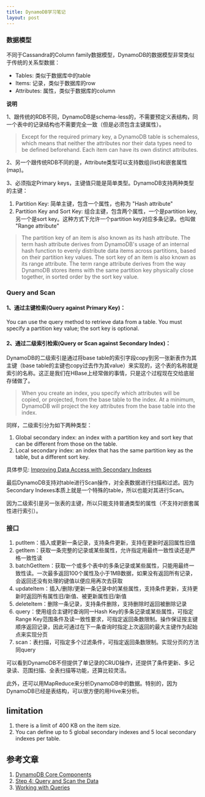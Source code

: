 ```yaml
---
title: DynamoDB学习笔记
layout: post
---
```



### 数据模型


不同于Cassandra的Column family数据模型，DynamoDB的数据模型非常类似于传统的关系型数据：

* Tables: 类似于数据库中的table
* Items: 记录，类似于数据库的row
* Attributes: 属性，类似于数据库的column

**说明**

1、跟传统的RDB不同，DynamoDB是schema-less的，不需要预定义表结构，同一个表中的记录结构也不需要完全一致（但是必须包含主键属性）。

> Except for the required primary key, a DynamoDB table is schemaless, which means that neither the attributes nor their data types need to be defined beforehand. Each item can have its own distinct attributes.

2、另一个跟传统RDB不同的是，Attribute类型可以支持数组(list)和嵌套属性(map)。

3、必须指定Primary keys，主键值只能是简单类型。DynamoDB支持两种类型的主键：

1. Partition Key: 简单主键，包含一个属性，也称为 "Hash attribute"
2. Partition Key and Sort Key: 组合主键，包含两个属性，一个是partition key, 另一个是sort key。这种方式下允许一个partition key对应多条记录。也叫做 "Range attribute"

> The partition key of an item is also known as its hash attribute. The term hash attribute derives from DynamoDB's usage of an internal hash function to evenly distribute data items across partitions, based on their partition key values.
The sort key of an item is also known as its range attribute. The term range attribute derives from the way DynamoDB stores items with the same partition key physically close together, in sorted order by the sort key value.


### Query and Scan

#### 1、通过主键检索(Query against Primary Key)：

You can use the query method to retrieve data from a table. You must specify a partition key value; the sort key is optional.


#### 2、通过二级索引检索(Query or Scan against Secondary Index)：

DynamoDB的二级索引是通过将base table的索引字段copy到另一张新表作为其主键（base table的主键也copy过去作为其value）来实现的，这个表的名称就是索引的名称。这正是我们在HBase上经常做的事情，只是这个过程现在交给底层存储做了。

> When you create an index, you specify which attributes will be copied, or projected, from the base table to the index. At a minimum, DynamoDB will project the key attributes from the base table into the index. 

同样，二级索引分为如下两种类型：

1. Global secondary index: an index with a partition key and sort key that can be different from those on the table.
2. Local secondary index: an index that has the same partition key as the table, but a different sort key.

具体参见: [Improving Data Access with Secondary Indexes](http://docs.aws.amazon.com/amazondynamodb/latest/developerguide/SecondaryIndexes.html)

最后DynamoDB支持对table进行Scan操作，对全表数据进行扫描和过滤。因为Secondary Indexes本质上就是一个特殊的table，所以也能对其进行Scan。

因为二级索引是另一张表的主键，所以只能支持普通类型的属性（不支持对嵌套属性进行索引）。


### 接口


1. putItem：插入或更新一条记录，支持条件更新，支持在更新时返回属性旧值
2. getItem：获取一条完整的记录或某些属性，允许指定用最终一致性读还是严格一致性读
3. batchGetItem：获取一个或多个表中的多条记录或某些属性，只能用最终一致性读。一次最多返回100个属性及小于1MB数据，如果没有返回所有记录，会返回还没有处理的键值以便应用再次去获取
4. updateItem：插入/删除/更新一条记录中的某些属性，支持条件更新，支持更新时返回所有属性旧/新值、被更新属性旧/新值
5. deleteItem：删除一条记录，支持条件删除，支持删除时返回被删除记录
6. query：使用组合主键时查询同一Hash Key的多条记录或某些属性，可指定Range Key范围条件及读一致性要求，可指定返回条数限制。操作保证按主键顺序返回记录，因此可通过在下一条查询时指定上次返回的最大主键作为起始点来实现分页
7. scan：表扫描，可指定多个过滤条件，可指定返回条数限制。实现分页的方法同query

可以看到DynamoDB不但提供了单记录的CRUD操作，还提供了条件更新、多记录读、范围扫描、全表扫描等功能，还算比较灵活。

此外，还可以用MapReduce来分析DynamoDB中的数据。特别的，因为DynamoDB已经是表结构，可以很方便的用Hive来分析。


limitation
----------

1. there is a limit of 400 KB on the item size.
2. You can define up to 5 global secondary indexes and 5 local secondary indexes per table.


参考文章
-------

1. [DynamoDB Core Components](http://docs.aws.amazon.com/amazondynamodb/latest/developerguide/HowItWorks.CoreComponents.html)
2. [Step 4: Query and Scan the Data](http://docs.aws.amazon.com/amazondynamodb/latest/gettingstartedguide/GettingStarted.Js.04.html)
3. [Working with Queries](http://docs.aws.amazon.com/amazondynamodb/latest/developerguide/Query.html)

